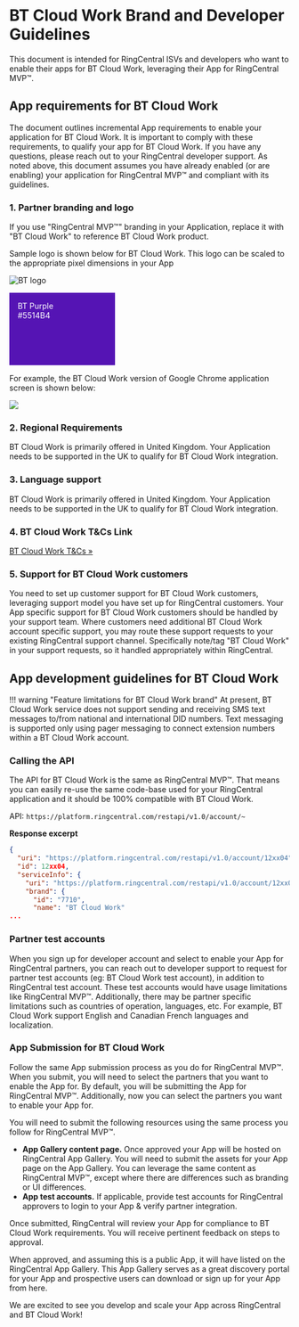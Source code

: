 # BT Cloud Work Brand and Developer Guidelines

This document is intended for RingCentral ISVs and developers who want to enable their apps for BT Cloud Work, leveraging their App for RingCentral MVP™.

## App requirements for BT Cloud Work

The document outlines incremental App requirements to enable your application for BT Cloud Work. It is important to comply with these requirements, to qualify your app for BT Cloud Work. If you have any questions, please reach out to your RingCentral developer support. As noted above, this document assumes you have already enabled (or are enabling) your application for RingCentral MVP™ and compliant with its guidelines.

### 1. Partner branding and logo

If you use "RingCentral MVP™" branding in your Application, replace it with "BT Cloud Work" to reference BT Cloud Work product.

Sample logo is shown below for BT Cloud Work. This logo can be scaled to the appropriate pixel dimensions in your App

![BT logo](../logo_bt.svg)

<div style="background-color: #5514B4; width: 160px; height: 100px; color: white; padding: 15px; margin-bottom: 15px;">
BT Purple<br>
&#35;5514B4
</div>

For example, the BT Cloud Work version of Google Chrome application screen is shown below:

<img class="img-fluid mx-auto d-block" src="../bt-chrome-extension.png" style="max-width: 500px">

### 2. Regional Requirements

BT Cloud Work is primarily offered in United Kingdom. Your Application needs to be supported in the UK to qualify for BT Cloud Work integration.

### 3. Language support
   
BT Cloud Work is primarily offered in United Kingdom. Your Application needs to be supported in the UK to qualify for BT Cloud Work integration.

### 4. BT Cloud Work T&Cs Link

[BT Cloud Work T&Cs &raquo;](http://www2.bt.com/static/i/btretail/panretail/terms/index.html)

### 5. Support for BT Cloud Work customers

You need to set up customer support for BT Cloud Work customers, leveraging support model you have set up for RingCentral customers. Your App specific support for BT Cloud Work customers should be handled by your support team. Where customers need additional BT Cloud Work account specific support, you may route these support requests to your existing RingCentral support channel. Specifically note/tag "BT Cloud Work" in your support requests, so it handled appropriately within RingCentral.

## App development guidelines for BT Cloud Work

!!! warning "Feature limitations for BT Cloud Work brand"
    At present, BT Cloud Work service does not support sending and receiving SMS text messages to/from national and international DID numbers. Text messaging is supported only using pager messaging to connect extension numbers within a BT Cloud Work account.

### Calling the API

The API for BT Cloud Work is the same as RingCentral MVP™. That means you can easily re-use the same code-base used for your RingCentral application and it should be 100% compatible with BT Cloud Work. 

API: `https://platform.ringcentral.com/restapi/v1.0/account/~`

**Response excerpt**

```json
{
  "uri": "https://platform.ringcentral.com/restapi/v1.0/account/12xx04",
  "id": 12xx04,
  "serviceInfo": {
    "uri": "https://platform.ringcentral.com/restapi/v1.0/account/12xx04/service-info",
    "brand": {
      "id": "7710",
      "name": "BT Cloud Work"
...
```

### Partner test accounts

When you sign up for developer account and select to enable your App for RingCentral partners, you can reach out to developer support to request for partner test accounts (eg: BT Cloud Work test account), in addition to RingCentral test account. These test accounts would have usage limitations like RingCentral MVP™. Additionally, there may be partner specific limitations such as countries of operation, languages, etc. For example, BT Cloud Work support English and Canadian French languages and localization.

### App Submission for BT Cloud Work

Follow the same App submission process as you do for RingCentral MVP™. When you submit, you will need to select the partners that you want to enable the App for. By default, you will be submitting the App for RingCentral MVP™. Additionally, now you can select the partners you want to enable your App for.

You will need to submit the following resources using the same process you follow for RingCentral MVP™.

* **App Gallery content page.** Once approved your App will be hosted on RingCentral App Gallery. You will need to submit the assets for your App page on the App Gallery. You can leverage the same content as RingCentral MVP™, except where there are differences such as branding or UI differences.
* **App test accounts.** If applicable, provide test accounts for RingCentral approvers to login to your App & verify partner integration.

Once submitted, RingCentral will review your App for compliance to BT Cloud Work requirements. You will receive pertinent feedback on steps to approval.

When approved, and assuming this is a public App, it will have listed on the RingCentral App Gallery. This App Gallery serves as a great discovery portal for your App and prospective users can download or sign up for your App from here.

We are excited to see you develop and scale your App across RingCentral and BT Cloud Work!
